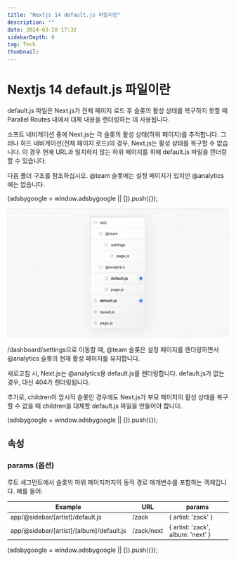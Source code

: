 ```yaml
---
title: "Nextjs 14 default.js 파일이란"
description: ""
date: 2024-03-20 17:32
sidebarDepth: 0
tag: Tech
thumbnail:
---
```


# Nextjs 14 default.js 파일이란

default.js 파일은 Next.js가 전체 페이지 로드 후 슬롯의 활성 상태를 복구하지 못할 때 Parallel Routes 내에서 대체 내용을 렌더링하는 데 사용됩니다.

소프트 네비게이션 중에 Next.js는 각 슬롯의 활성 상태(하위 페이지)를 추적합니다. 그러나 하드 네비게이션(전체 페이지 로드)의 경우, Next.js는 활성 상태를 복구할 수 없습니다. 이 경우 현재 URL과 일치하지 않는 하위 페이지를 위해 default.js 파일을 렌더링할 수 있습니다.

다음 폴더 구조를 참조하십시오. @team 슬롯에는 설정 페이지가 있지만 @analytics에는 없습니다.

<!-- ui-log 수평형 -->

<ins class="adsbygoogle"
      style="display:block"
      data-ad-client="ca-pub-4877378276818686"
      data-ad-slot="9743150776"
      data-ad-format="auto"
      data-full-width-responsive="true"></ins>
<component is="script">
(adsbygoogle = window.adsbygoogle || []).push({});
</component>

<img src="./img/default.js_0.png" />

/dashboard/settings으로 이동할 때, @team 슬롯은 설정 페이지를 렌더링하면서 @analytics 슬롯의 현재 활성 페이지를 유지합니다.

새로고침 시, Next.js는 @analytics용 default.js를 렌더링합니다. default.js가 없는 경우, 대신 404가 렌더링됩니다.

추가로, children이 암시적 슬롯인 경우에도 Next.js가 부모 페이지의 활성 상태를 복구할 수 없을 때 children을 대체할 default.js 파일을 만들어야 합니다.

<!-- ui-log 수평형 -->

<ins class="adsbygoogle"
      style="display:block"
      data-ad-client="ca-pub-4877378276818686"
      data-ad-slot="9743150776"
      data-ad-format="auto"
      data-full-width-responsive="true"></ins>
<component is="script">
(adsbygoogle = window.adsbygoogle || []).push({});
</component>

## 속성

### params (옵션)

루트 세그먼트에서 슬롯의 하위 페이지까지의 동적 경로 매개변수를 포함하는 객체입니다. 예를 들어:

| Example                                  | URL        | params                            |
| ---------------------------------------- | ---------- | --------------------------------- |
| app/@sidebar/[artist]/default.js         | /zack      | { artist: 'zack' }                |
| app/@sidebar/[artist]/[album]/default.js | /zack/next | { artist: 'zack', album: 'next' } |

<!-- ui-log 수평형 -->

<ins class="adsbygoogle"
      style="display:block"
      data-ad-client="ca-pub-4877378276818686"
      data-ad-slot="9743150776"
      data-ad-format="auto"
      data-full-width-responsive="true"></ins>
<component is="script">
(adsbygoogle = window.adsbygoogle || []).push({});
</component>
